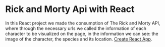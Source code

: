 # Rick and Morty Api with React

In this React project we made the consumption of The Rick and Morty API, where through the necessary urls we called the information of each character to be visualized on the page, in the information we can see: the image of the character, the species and its location. [Create React App](https://github.com/facebook/create-react-app).
